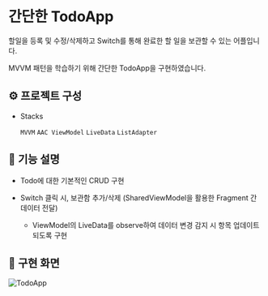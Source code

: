 # 간단한 TodoApp
할일을 등록 및 수정/삭제하고 Switch를 통해 완료한 할 일을 보관할 수 있는 어플입니다.

MVVM 패턴을 학습하기 위해 간단한 TodoApp을 구현하였습니다.

## ⚙️ 프로젝트 구성
- Stacks

  `MVVM` `AAC ViewModel` `LiveData` `ListAdapter`

## 📌 기능 설명
- Todo에 대한 기본적인 CRUD 구현

- Switch 클릭 시, 보관함 추가/삭제 (SharedViewModel을 활용한 Fragment 간 데이터 전달)
    - ViewModel의 LiveData를 observe하여 데이터 변경 감지 시 항목 업데이트되도록 구현

## 📱 구현 화면
![TodoApp](https://github.com/sinw212/KotlinPractice/assets/53486320/bf589f78-e15c-4720-b349-5f2f6618835a)
